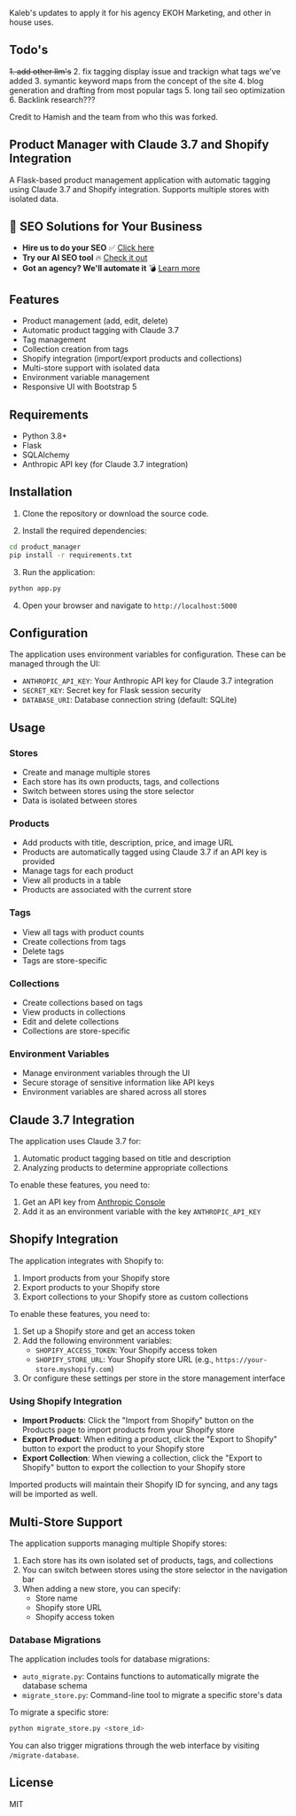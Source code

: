 Kaleb's updates to apply it for his agency EKOH Marketing, and other in house uses.


## Todo's
~~1. add other llm's~~
2. fix tagging display issue and trackign what tags we've added
3. symantic keyword maps from the concept of the site
4. blog generation and drafting from most popular tags
5. long tail seo optimization
6. Backlink research???



Credit to  Hamish and the team from who this was forked.
## Product Manager with Claude 3.7 and Shopify Integration

A Flask-based product management application with automatic tagging using Claude 3.7 and Shopify integration. Supports multiple stores with isolated data.

## 🚀 SEO Solutions for Your Business

- **Hire us to do your SEO** ✅ [Click here](https://bit.ly/3X4Bjps)  
- **Try our AI SEO tool** 🔥 [Check it out](https://bit.ly/3CHQ7DK)  
- **Got an agency? We'll automate it** 💣 [Learn more](https://bit.ly/3X4Bjps)  


## Features

- Product management (add, edit, delete)
- Automatic product tagging with Claude 3.7
- Tag management
- Collection creation from tags
- Shopify integration (import/export products and collections)
- Multi-store support with isolated data
- Environment variable management
- Responsive UI with Bootstrap 5

## Requirements

- Python 3.8+
- Flask
- SQLAlchemy
- Anthropic API key (for Claude 3.7 integration)

## Installation

1. Clone the repository or download the source code.

2. Install the required dependencies:

```bash
cd product_manager
pip install -r requirements.txt
```

3. Run the application:

```bash
python app.py
```

4. Open your browser and navigate to `http://localhost:5000`

## Configuration

The application uses environment variables for configuration. These can be managed through the UI:

- `ANTHROPIC_API_KEY`: Your Anthropic API key for Claude 3.7 integration
- `SECRET_KEY`: Secret key for Flask session security
- `DATABASE_URI`: Database connection string (default: SQLite)

## Usage

### Stores

- Create and manage multiple stores
- Each store has its own products, tags, and collections
- Switch between stores using the store selector
- Data is isolated between stores

### Products

- Add products with title, description, price, and image URL
- Products are automatically tagged using Claude 3.7 if an API key is provided
- Manage tags for each product
- View all products in a table
- Products are associated with the current store

### Tags

- View all tags with product counts
- Create collections from tags
- Delete tags
- Tags are store-specific

### Collections

- Create collections based on tags
- View products in collections
- Edit and delete collections
- Collections are store-specific

### Environment Variables

- Manage environment variables through the UI
- Secure storage of sensitive information like API keys
- Environment variables are shared across all stores

## Claude 3.7 Integration

The application uses Claude 3.7 for:

1. Automatic product tagging based on title and description
2. Analyzing products to determine appropriate collections

To enable these features, you need to:

1. Get an API key from [Anthropic Console](https://console.anthropic.com/)
2. Add it as an environment variable with the key `ANTHROPIC_API_KEY`

## Shopify Integration

The application integrates with Shopify to:

1. Import products from your Shopify store
2. Export products to your Shopify store
3. Export collections to your Shopify store as custom collections

To enable these features, you need to:

1. Set up a Shopify store and get an access token
2. Add the following environment variables:
   - `SHOPIFY_ACCESS_TOKEN`: Your Shopify access token
   - `SHOPIFY_STORE_URL`: Your Shopify store URL (e.g., `https://your-store.myshopify.com`)
3. Or configure these settings per store in the store management interface

### Using Shopify Integration

- **Import Products**: Click the "Import from Shopify" button on the Products page to import products from your Shopify store
- **Export Product**: When editing a product, click the "Export to Shopify" button to export the product to your Shopify store
- **Export Collection**: When viewing a collection, click the "Export to Shopify" button to export the collection to your Shopify store

Imported products will maintain their Shopify ID for syncing, and any tags will be imported as well.

## Multi-Store Support

The application supports managing multiple Shopify stores:

1. Each store has its own isolated set of products, tags, and collections
2. You can switch between stores using the store selector in the navigation bar
3. When adding a new store, you can specify:
   - Store name
   - Shopify store URL
   - Shopify access token

### Database Migrations

The application includes tools for database migrations:

- `auto_migrate.py`: Contains functions to automatically migrate the database schema
- `migrate_store.py`: Command-line tool to migrate a specific store's data

To migrate a specific store:

```bash
python migrate_store.py <store_id>
```

You can also trigger migrations through the web interface by visiting `/migrate-database`.

## License

MIT
